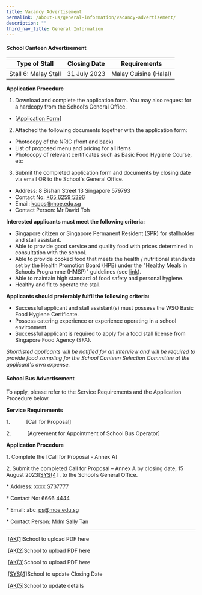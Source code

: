 ```yaml
---
title: Vacancy Advertisement
permalink: /about-us/general-information/vacancy-advertisement/
description: ""
third_nav_title: General Information
---
```

#### School Canteen Advertisement

| Type of Stall | Closing Date | Requirements |
| -------- | -------- | -------- |
| Stall 6: Malay Stall     | 31 July 2023     | Malay Cuisine (Halal)  |


**Application Procedure**

1. Download and complete the application form. You may also request for a hardcopy from the School’s General Office.
* [[Application Form](https://staging.d2rf20mnuqi9qi.amplifyapp.com/files/appexistingsch.pdf)]

2. Attached the following documents together with the application form:
* Photocopy of the NRIC (front and back)
* List of proposed menu and pricing for all items
* Photocopy of relevant certificates such as Basic Food Hygiene Course, etc

3. Submit the completed application form and documents by closing date via email OR to the School's General Office.


* Address: 8 Bishan Street 13 Singapore 579793
* Contact No: [+65 6259 5396](tel:+6562595396)
* Email: kcpps@moe.edu.sg
* Contact Person: Mr David Toh



**Interested applicants must meet the following criteria:**
* Singapore citizen or Singapore Permanent Resident (SPR) for stallholder and stall assistant.
* Able to provide good service and quality food with prices determined in consultation with the school.
* Able to provide cooked food that meets the health / nutritional standards set by the Health Promotion Board (HPB) under the "Healthy Meals in Schools Programme (HMSP)" guidelines (see [link](https://www.hpb.gov.sg/schools/school-programmes/healthy-meals-in-schools-programme)).
* Able to maintain high standard of food safety and personal hygiene.
* Healthy and fit to operate the stall.


**Applicants should preferably fulfil the following criteria:**
* Successful applicant and stall assistant(s) must possess the WSQ Basic Food Hygiene Certificate.
* Possess catering experience or experience operating in a school environment.
* Successful applicant is required to apply for a food stall license from Singapore Food Agency (SFA).


*Shortlisted applicants will be notified for an interview and will be required to provide food sampling for the School Canteen Selection Committee at the applicant's own expense.*

        

#### School Bus Advertisement

To apply, please refer to the Service Requirements and the Application Procedure below.

**Service Requirements**

1.           [Call for Proposal[](/files/kcpps%20call%20for%20proposal%20annex%20a%20july%202023.pdf)]

2.           [Agreement for Appointment of School Bus Operator]

**Application Procedure**

1\. Complete the \[Call for Proposal - Annex A\]

2\. Submit the completed Call for Proposal – Annex A by closing date, 15 August 2023[\[SYS(4\]](#_msocom_4) , to the School’s General Office.

\* Address: xxxx S737777

\* Contact No: 6666 4444

\* Email: abc\_ps@moe.edu.sg

\* Contact Person: Mdm Sally Tan


* * *

 [\[AK(1\]](#_msoanchor_1)School to upload PDF here

 [\[AK(2\]](#_msoanchor_2)School to upload PDF here

 [\[AK(3\]](#_msoanchor_3)School to upload PDF here

 [\[SYS(4\]](#_msoanchor_4)School to update Closing Date

 [\[AK(5\]](#_msoanchor_5)School to update details